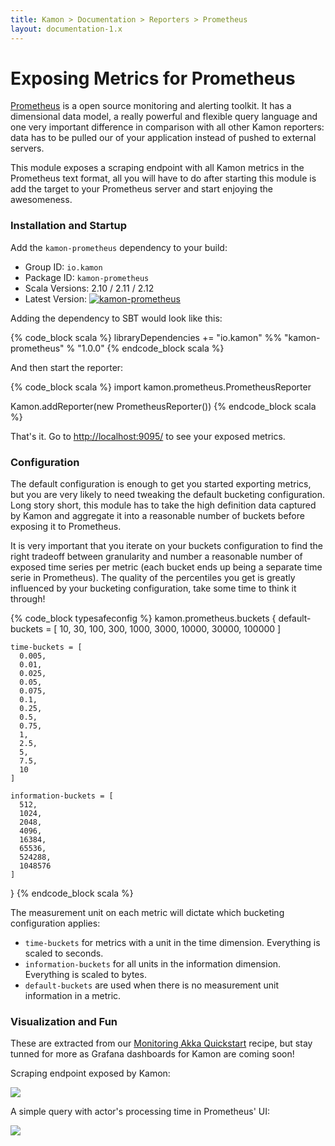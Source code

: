 ```yaml
---
title: Kamon > Documentation > Reporters > Prometheus
layout: documentation-1.x
---
```


Exposing Metrics for Prometheus
===============================

[Prometheus][1] is a open source monitoring and alerting toolkit. It has a dimensional data model, a really powerful and
flexible query language and one very important difference in comparison with all other Kamon reporters: data has to be
pulled our of your application instead of pushed to external servers.

This module exposes a scraping endpoint with all Kamon metrics in the Prometheus text format, all you will have to do
after starting this module is add the target to your Prometheus server and start enjoying the awesomeness.


### Installation and Startup

Add the `kamon-prometheus` dependency to your build:
  - Group ID: `io.kamon`
  - Package ID: `kamon-prometheus`
  - Scala Versions: 2.10 / 2.11 / 2.12
  - Latest Version: [![kamon-prometheus](https://maven-badges.herokuapp.com/maven-central/io.kamon/kamon-prometheus_2.12/badge.svg)](https://maven-badges.herokuapp.com/maven-central/io.kamon/kamon-prometheus_2.12)

Adding the dependency to SBT would look like this:

{% code_block scala %}
libraryDependencies += "io.kamon" %% "kamon-prometheus" % "1.0.0"
{% endcode_block scala %}

And then start the reporter:

{% code_block scala %}
import kamon.prometheus.PrometheusReporter

Kamon.addReporter(new PrometheusReporter())
{% endcode_block scala %}

That's it. Go to <http://localhost:9095/> to see your exposed metrics.


### Configuration

The default configuration is enough to get you started exporting metrics, but you are very likely to need tweaking the
default bucketing configuration. Long story short, this module has to take the high definition data captured by Kamon
and aggregate it into a reasonable number of buckets before exposing it to Prometheus.

It is very important that you iterate on your buckets configuration to find the right tradeoff between granularity and
number a reasonable number of exposed time series per metric (each bucket ends up being a separate time serie in
Prometheus). The quality of the percentiles you get is greatly influenced by your bucketing configuration, take some
time to think it through!

{% code_block typesafeconfig %}
kamon.prometheus.buckets {
    default-buckets = [
      10,
      30,
      100,
      300,
      1000,
      3000,
      10000,
      30000,
      100000
    ]

    time-buckets = [
      0.005,
      0.01,
      0.025,
      0.05,
      0.075,
      0.1,
      0.25,
      0.5,
      0.75,
      1,
      2.5,
      5,
      7.5,
      10
    ]

    information-buckets = [
      512,
      1024,
      2048,
      4096,
      16384,
      65536,
      524288,
      1048576
    ]
  }
{% endcode_block scala %}

The measurement unit on each metric will dictate which bucketing configuration applies:
  - `time-buckets` for metrics with a unit in the time dimension. Everything is scaled to seconds.
  - `information-buckets` for all units in the information dimension. Everything is scaled to bytes.
  - `default-buckets` are used when there is no measurement unit information in a metric.


### Visualization and Fun

These are extracted from our [Monitoring Akka Quickstart][2] recipe, but stay tunned for more as Grafana dashboards for
Kamon are coming soon!

Scraping endpoint exposed by Kamon:

<img class="img-fluid my-4" src="/assets/img/recipes/quickstart-prometheus-metrics.png">

A simple query with actor's processing time in Prometheus' UI:

<img class="img-fluid my-4" src="/assets/img/recipes/quickstart-prometheus-query.png">

[1]: https://prometheus.io/
[2]: /documentation/1.x/recipes/monitoring-akka-quickstart/
